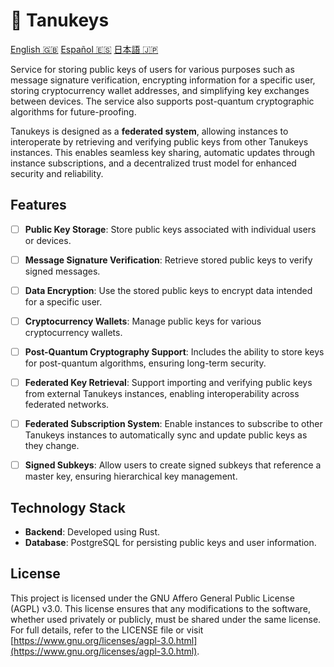 # 🐻 Tanukeys

[English 🇬🇧](./README.md) [Español 🇪🇸](./docs/readme/ES.md) [日本語 🇯🇵](./docs/readme/JP.md)

Service for storing public keys of users for various purposes such as message signature verification, encrypting information for a specific user, storing cryptocurrency wallet addresses, and simplifying key exchanges between devices. The service also supports post-quantum cryptographic algorithms for future-proofing.  

Tanukeys is designed as a **federated system**, allowing instances to interoperate by retrieving and verifying public keys from other Tanukeys instances. This enables seamless key sharing, automatic updates through instance subscriptions, and a decentralized trust model for enhanced security and reliability.  



## Features

- [ ] **Public Key Storage**: Store public keys associated with individual users or devices.
- [ ] **Message Signature Verification**: Retrieve stored public keys to verify signed messages.
- [ ] **Data Encryption**: Use the stored public keys to encrypt data intended for a specific user.
- [ ] **Cryptocurrency Wallets**: Manage public keys for various cryptocurrency wallets.
- [ ] **Post-Quantum Cryptography Support**: Includes the ability to store keys for post-quantum algorithms, ensuring long-term security.
- [ ] **Federated Key Retrieval**: Support importing and verifying public keys from external Tanukeys instances, enabling interoperability across federated networks.
- [ ] **Federated Subscription System**: Enable instances to subscribe to other Tanukeys instances to automatically sync and update public keys as they change.
- [ ] **Signed Subkeys**: Allow users to create signed subkeys that reference a master key, ensuring hierarchical key management.


## Technology Stack

- **Backend**: Developed using Rust.
- **Database**: PostgreSQL for persisting public keys and user information.


## License

This project is licensed under the GNU Affero General Public License (AGPL) v3.0. This license ensures that any modifications to the software, whether used privately or publicly, must be shared under the same license. For full details, refer to the LICENSE file or visit [https://www.gnu.org/licenses/agpl-3.0.html](https://www.gnu.org/licenses/agpl-3.0.html).
